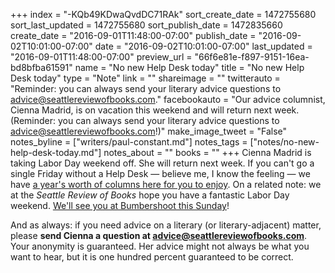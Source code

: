 +++
index = "-KQb49KDwaQvdDC71RAk"
sort_create_date = 1472755680
sort_last_updated = 1472755680
sort_publish_date = 1472835660
create_date = "2016-09-01T11:48:00-07:00"
publish_date = "2016-09-02T10:01:00-07:00"
date = "2016-09-02T10:01:00-07:00"
last_updated = "2016-09-01T11:48:00-07:00"
preview_url = "66f6e81e-f897-9151-16ea-bd8bfba61591"
name = "No new Help Desk today"
title = "No new Help Desk today"
type = "Note"
link = ""
shareimage = ""
twitterauto = "Reminder: you can always send your literary advice questions to advice@seattlereviewofbooks.com."
facebookauto = "Our advice columnist, Cienna Madrid, is on vacation this weekend and will return next week. (Reminder: you can always send your literary advice questions to advice@seattlereviewofbooks.com!)"
make_image_tweet = "False"
notes_byline = ["writers/paul-constant.md"]
notes_tags = ["notes/no-new-help-desk-today.md"]
notes_about = ""
books = ""
+++
Cienna Madrid is taking Labor Day weekend off. She will return next week. If you can't go a single Friday without a Help Desk — believe me, I know the feeling — we have [a year's worth of columns here for you to enjoy](http://www.seattlereviewofbooks.com/tags/the-help-desk/). On a related note: we at the *Seattle Review of Books* hope you have a fantastic Labor Day weekend. [We'll see you at Bumbershoot this Sunday](http://www.seattlereviewofbooks.com/_wh_previews/notes/a9e3dd52-7d9a-6edc-5bbb-e6a48f9d00a7/)!

And as always: if you need advice on a literary (or literary-adjacent) matter, please **send Cienna a question at advice@seattlereviewofbooks.com**. Your anonymity is guaranteed. Her advice might not always be what you want to hear, but it is one hundred percent guaranteed to be correct.

